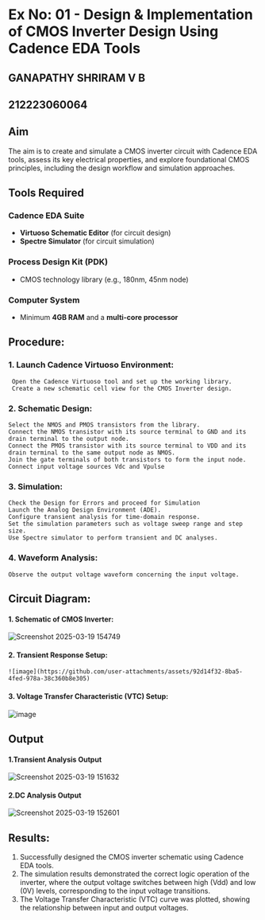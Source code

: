 # Ex No: 01 - Design & Implementation of CMOS Inverter Design Using Cadence EDA Tools
## GANAPATHY SHRIRAM V B
## 212223060064
## Aim
The aim is to create and simulate a CMOS inverter circuit with Cadence EDA tools, assess its key electrical properties, and explore foundational CMOS principles, including the design workflow and simulation approaches.

## Tools Required

### Cadence EDA Suite
- **Virtuoso Schematic Editor** (for circuit design)  
- **Spectre Simulator** (for circuit simulation)  

### Process Design Kit (PDK)
- CMOS technology library (e.g., 180nm, 45nm node)  

### Computer System
- Minimum **4GB RAM** and a **multi-core processor**

## Procedure:
### 1. Launch Cadence Virtuoso Environment:
     Open the Cadence Virtuoso tool and set up the working library.
     Create a new schematic cell view for the CMOS Inverter design.
### 2. Schematic Design:
    Select the NMOS and PMOS transistors from the library.
    Connect the NMOS transistor with its source terminal to GND and its drain terminal to the output node.
    Connect the PMOS transistor with its source terminal to VDD and its drain terminal to the same output node as NMOS.
    Join the gate terminals of both transistors to form the input node.
    Connect input voltage sources Vdc and Vpulse
### 3. Simulation:
    Check the Design for Errors and proceed for Simulation
    Launch the Analog Design Environment (ADE).
    Configure transient analysis for time-domain response.
    Set the simulation parameters such as voltage sweep range and step size.
    Use Spectre simulator to perform transient and DC analyses.
### 4. Waveform Analysis:
    Observe the output voltage waveform concerning the input voltage.

## Circuit Diagram:
#### 1. Schematic of CMOS Inverter:
![Screenshot 2025-03-19 154749](https://github.com/user-attachments/assets/1e8ee832-ea46-41e0-a2a2-7c6a3d40e93c)

#### 2. Transient Response Setup:

    ![image](https://github.com/user-attachments/assets/92d14f32-8ba5-4fed-978a-38c360b8e305)
#### 3. Voltage Transfer Characteristic (VTC)  Setup:

   ![image](https://github.com/user-attachments/assets/0ee74107-e03a-4204-b685-83ced611c993)

## Output
#### 1.Transient Analysis Output
![Screenshot 2025-03-19 151632](https://github.com/user-attachments/assets/b4ee6156-82a8-41ce-b94a-d94823cfe560)

#### 2.DC Analysis Output
![Screenshot 2025-03-19 152601](https://github.com/user-attachments/assets/cb528504-4784-4e64-a3dd-c8479e72dd2d)

## Results:

1.	Successfully designed the CMOS inverter schematic using Cadence EDA tools.
2.	The simulation results demonstrated the correct logic operation of the inverter, where the output voltage switches between high (Vdd) and low (0V) levels, corresponding to the input voltage transitions.
3.	The Voltage Transfer Characteristic (VTC) curve was plotted, showing the relationship between input and output voltages.











